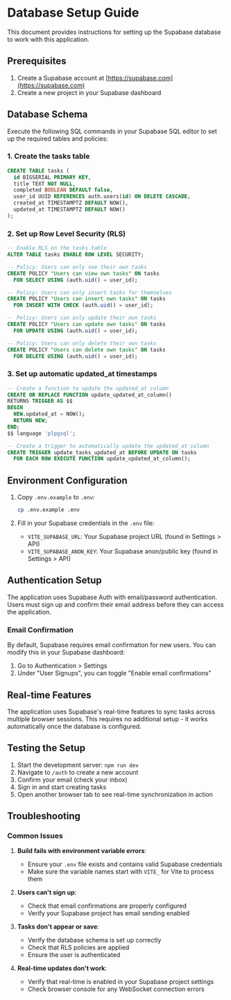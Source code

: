 # Database Setup Guide

This document provides instructions for setting up the Supabase database to work with this application.

## Prerequisites

1. Create a Supabase account at [https://supabase.com](https://supabase.com)
2. Create a new project in your Supabase dashboard

## Database Schema

Execute the following SQL commands in your Supabase SQL editor to set up the required tables and policies:

### 1. Create the tasks table

```sql
CREATE TABLE tasks (
  id BIGSERIAL PRIMARY KEY,
  title TEXT NOT NULL,
  completed BOOLEAN DEFAULT false,
  user_id UUID REFERENCES auth.users(id) ON DELETE CASCADE,
  created_at TIMESTAMPTZ DEFAULT NOW(),
  updated_at TIMESTAMPTZ DEFAULT NOW()
);
```

### 2. Set up Row Level Security (RLS)

```sql
-- Enable RLS on the tasks table
ALTER TABLE tasks ENABLE ROW LEVEL SECURITY;

-- Policy: Users can only see their own tasks
CREATE POLICY "Users can view own tasks" ON tasks
  FOR SELECT USING (auth.uid() = user_id);

-- Policy: Users can only insert tasks for themselves
CREATE POLICY "Users can insert own tasks" ON tasks
  FOR INSERT WITH CHECK (auth.uid() = user_id);

-- Policy: Users can only update their own tasks
CREATE POLICY "Users can update own tasks" ON tasks
  FOR UPDATE USING (auth.uid() = user_id);

-- Policy: Users can only delete their own tasks
CREATE POLICY "Users can delete own tasks" ON tasks
  FOR DELETE USING (auth.uid() = user_id);
```

### 3. Set up automatic updated_at timestamps

```sql
-- Create a function to update the updated_at column
CREATE OR REPLACE FUNCTION update_updated_at_column()
RETURNS TRIGGER AS $$
BEGIN
  NEW.updated_at = NOW();
  RETURN NEW;
END;
$$ language 'plpgsql';

-- Create a trigger to automatically update the updated_at column
CREATE TRIGGER update_tasks_updated_at BEFORE UPDATE ON tasks
  FOR EACH ROW EXECUTE FUNCTION update_updated_at_column();
```

## Environment Configuration

1. Copy `.env.example` to `.env`:
   ```bash
   cp .env.example .env
   ```

2. Fill in your Supabase credentials in the `.env` file:
   - `VITE_SUPABASE_URL`: Your Supabase project URL (found in Settings > API)
   - `VITE_SUPABASE_ANON_KEY`: Your Supabase anon/public key (found in Settings > API)

## Authentication Setup

The application uses Supabase Auth with email/password authentication. Users must sign up and confirm their email address before they can access the application.

### Email Confirmation

By default, Supabase requires email confirmation for new users. You can modify this in your Supabase dashboard:
1. Go to Authentication > Settings
2. Under "User Signups", you can toggle "Enable email confirmations"

## Real-time Features

The application uses Supabase's real-time features to sync tasks across multiple browser sessions. This requires no additional setup - it works automatically once the database is configured.

## Testing the Setup

1. Start the development server: `npm run dev`
2. Navigate to `/auth` to create a new account
3. Confirm your email (check your inbox)
4. Sign in and start creating tasks
5. Open another browser tab to see real-time synchronization in action

## Troubleshooting

### Common Issues

1. **Build fails with environment variable errors**:
   - Ensure your `.env` file exists and contains valid Supabase credentials
   - Make sure the variable names start with `VITE_` for Vite to process them

2. **Users can't sign up**:
   - Check that email confirmations are properly configured
   - Verify your Supabase project has email sending enabled

3. **Tasks don't appear or save**:
   - Verify the database schema is set up correctly
   - Check that RLS policies are applied
   - Ensure the user is authenticated

4. **Real-time updates don't work**:
   - Verify that real-time is enabled in your Supabase project settings
   - Check browser console for any WebSocket connection errors